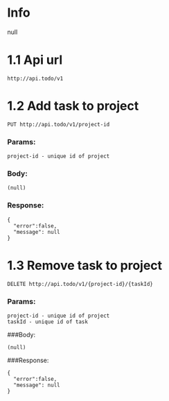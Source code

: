 # Info
null<br>
# 1.1 Api url
```
http://api.todo/v1
```
# 1.2 Add task to project
```
PUT http://api.todo/v1/project-id
```
### Params:
```
project-id - unique id of project
```
### Body:
```
(null)
```
### Response: 
```
{
  "error":false,
  "message": null
}
```
# 1.3 Remove task to project
```
DELETE http://api.todo/v1/{project-id}/{taskId}
```
### Params:
```
project-id - unique id of project
taskId - unique id of task
```
###Body:
```
(null)
```
###Response: 
```
{
  "error":false,
  "message": null
}
